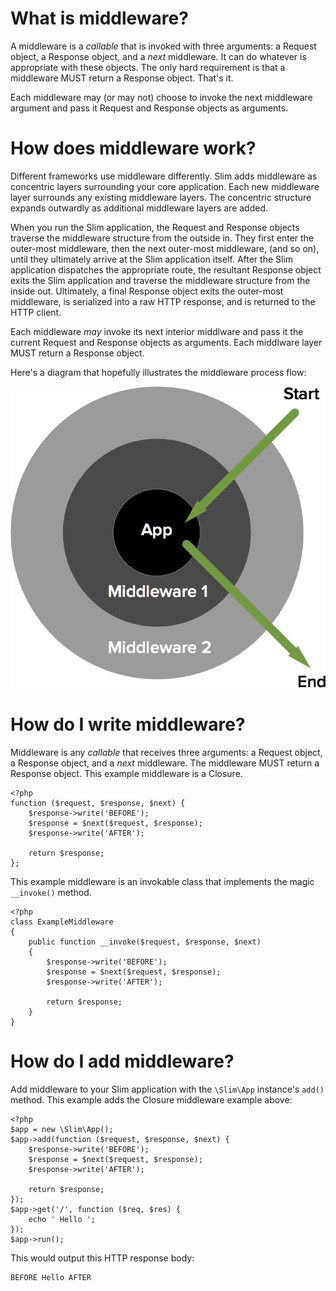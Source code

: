 # What is middleware?

A middleware is a _callable_ that is invoked with three arguments: a Request object, a Response object, and a _next_ middleware. It can do whatever is appropriate with these objects. The only hard requirement is that a middleware MUST return a Response object. That's it.

Each middleware may (or may not) choose to invoke the next middleware argument and pass it Request and Response objects as arguments.

# How does middleware work?

Different frameworks use middleware differently. Slim adds middleware as concentric layers surrounding your core application. Each new middleware layer surrounds any existing middleware layers. The concentric structure expands outwardly as additional middleware layers are added.

When you run the Slim application, the Request and Response objects traverse the middleware structure from the outside in. They first enter the outer-most middleware, then the next outer-most middleware, (and so on), until they ultimately arrive at the Slim application itself. After the Slim application dispatches the appropriate route, the resultant Response object exits the Slim application and traverse the middleware structure from the inside out. Ultimately, a final Response object exits the outer-most middleware, is serialized into a raw HTTP response, and is returned to the HTTP client.

Each middleware _may_ invoke its next interior middlware and pass it the current Request and Response objects as arguments. Each middlware layer MUST return a Response object.

Here's a diagram that hopefully illustrates the middleware process flow:

![Middleware flow](../images/middleware.png 'Middleware')

# How do I write middleware?

Middleware is any _callable_ that receives three arguments: a Request object, a Response object, and a _next_ middleware. The middleware MUST return a Response object. This example middleware is a Closure.

    <?php
    function ($request, $response, $next) {
        $response->write('BEFORE');
        $response = $next($request, $response);
        $response->write('AFTER');

        return $response;
    };

This example middleware is an invokable class that implements the magic `__invoke()` method.

    <?php
    class ExampleMiddleware
    {
        public function __invoke($request, $response, $next)
        {
            $response->write('BEFORE');
            $response = $next($request, $response);
            $response->write('AFTER');

            return $response;
        }
    }

# How do I add middleware?

Add middleware to your Slim application with the `\Slim\App` instance's `add()` method. This example adds the Closure middleware example above:

    <?php
    $app = new \Slim\App();
    $app->add(function ($request, $response, $next) {
        $response->write('BEFORE');
        $response = $next($request, $response);
        $response->write('AFTER');

        return $response;
    });
    $app->get('/', function ($req, $res) {
        echo ' Hello ';
    });
    $app->run();

This would output this HTTP response body:

    BEFORE Hello AFTER


